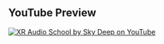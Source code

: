 ## YouTube Preview

[![XR Audio School by Sky Deep on YouTube](https://i.ytimg.com/vi/MfWdRODUjZQ/maxresdefault.jpg)](https://www.youtube.com/watch?v=MfWdRODUjZQ "XR Audio School Prototype")
